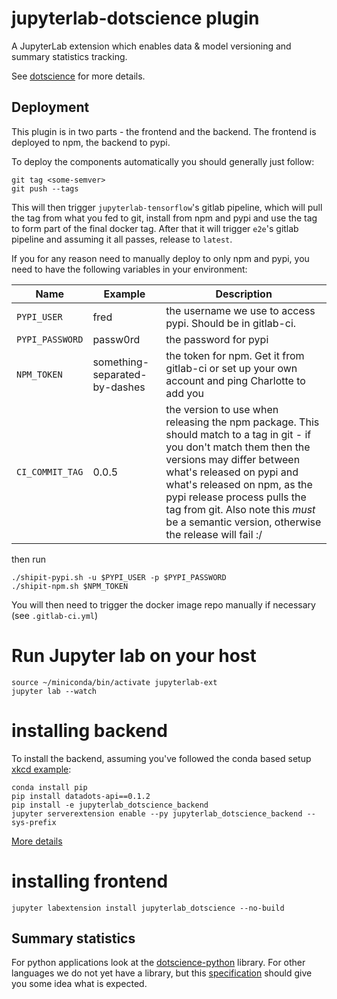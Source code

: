 # jupyterlab-dotscience plugin

A JupyterLab extension which enables data & model versioning and summary statistics tracking.

See [dotscience](https://dotscience.com) for more details.

## Deployment
This plugin is in two parts - the frontend and the backend.
The frontend is deployed to npm, the backend to pypi.

To deploy the components automatically you should generally just follow:
```
git tag <some-semver>
git push --tags
```

This will then trigger `jupyterlab-tensorflow`'s gitlab pipeline, which will pull the tag from what you fed to git, install from npm and pypi and use the tag to form part of the final docker tag. After that it will trigger `e2e`'s gitlab pipeline and assuming it all passes, release to `latest`.

If you for any reason need to manually deploy to only npm and pypi, you need to have the following variables in your environment:

| Name  	|  Example 	|   Description	|
|--------------------------	|---------------------	|---------------------	|
| `PYPI_USER` | fred | the username we use to access pypi. Should be in gitlab-ci. |
| `PYPI_PASSWORD` | passw0rd | the password for pypi |
| `NPM_TOKEN` | something-separated-by-dashes | the token for npm. Get it from gitlab-ci or set up your own account and ping Charlotte to add you |
| `CI_COMMIT_TAG` | 0.0.5 | the version to use when releasing the npm package. This should match to a tag in git - if you don't match them then the versions may differ between what's released on pypi and what's released on npm, as the pypi release process pulls the tag from git. Also note this _must_ be a semantic version, otherwise the release will fail :/ |

then run
```
./shipit-pypi.sh -u $PYPI_USER -p $PYPI_PASSWORD
./shipit-npm.sh $NPM_TOKEN
```

You will then need to trigger the docker image repo manually if necessary (see `.gitlab-ci.yml`)


# Run Jupyter lab on your host

```
source ~/miniconda/bin/activate jupyterlab-ext
jupyter lab --watch
```

# installing backend

To install the backend, assuming you've followed the conda based setup [xkcd example](http://jupyterlab.readthedocs.io/en/stable/developer/xkcd_extension_tutorial.html):
```
conda install pip
pip install datadots-api==0.1.2
pip install -e jupyterlab_dotscience_backend
jupyter serverextension enable --py jupyterlab_dotscience_backend --sys-prefix
```

[More details](http://jupyter-notebook.readthedocs.io/en/stable/examples/Notebook/Distributing%20Jupyter%20Extensions%20as%20Python%20Packages.html#Enable-a-Server-Extension)

# installing frontend
```
jupyter labextension install jupyterlab_dotscience --no-build
```

## Summary statistics

For python applications look at the [dotscience-python](https://pypi.org/project/dotscience/) library. For other languages we do not yet have a library, but this [specification](https://docs.dotscience.com/references/run-metadata-format/#basic-structure) should give you some idea what is expected.
